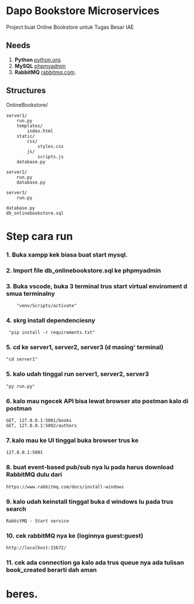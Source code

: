 # Dapo Bookstore Microservices

Project buat Online Bookstore untuk Tugas Besar IAE

## Needs

1. **Python** [python.org](https://www.python.org/).
2. **MySQL** [phpmyadmin](localhost/phpmyadmin)
3. **RabbitMQ** [rabbitmq.com](https://www.rabbitmq.com/).

## Structures

OnlineBookstore/

    server1/
        run.py
        templates/
            index.html
        static/
            css/
                styles.css
            js/
                scripts.js
        database.py

    server2/
        run.py
        database.py

    server3/
        run.py

    database.py
    db_onlinebookstore.sql

# Step cara run

### 1. Buka xampp kek biasa buat start mysql.

### 2. Import file db_onlinebookstore.sql ke phpmyadmin

### 3. Buka vscode, buka 3 terminal trus start virtual enviroment d smua terminalny 
        "venv/Scripts/activate"

### 4. skrg install dependenciesny
     "pip install -r requirements.txt"

### 5. cd ke server1, server2, server3 (d masing' terminal)
    "cd server1"

### 5. kalo udah tinggal run server1, server2, server3
    "py run.py"

### 6. kalo mau ngecek API bisa lewat browser ato postman kalo di postman
    GET, 127.0.0.1:5001/books
    GET, 127.0.0.1:5002/authors

### 7. kalo mau ke UI tinggal buka browser trus ke
    127.0.0.1:5001

### 8. buat event-based pub/sub nya lu pada harus download RabbitMQ dulu dari 
    https://www.rabbitmq.com/docs/install-windows

### 9. kalo udah keinstall tinggal buka d windows lu pada trus search
    RabbitMQ - Start service

### 10. cek rabbitMQ nya ke (loginnya guest:guest)
    http://localhost:15672/

### 11. cek ada connection ga kalo ada trus queue nya ada tulisan book_created berarti dah aman

# beres.
